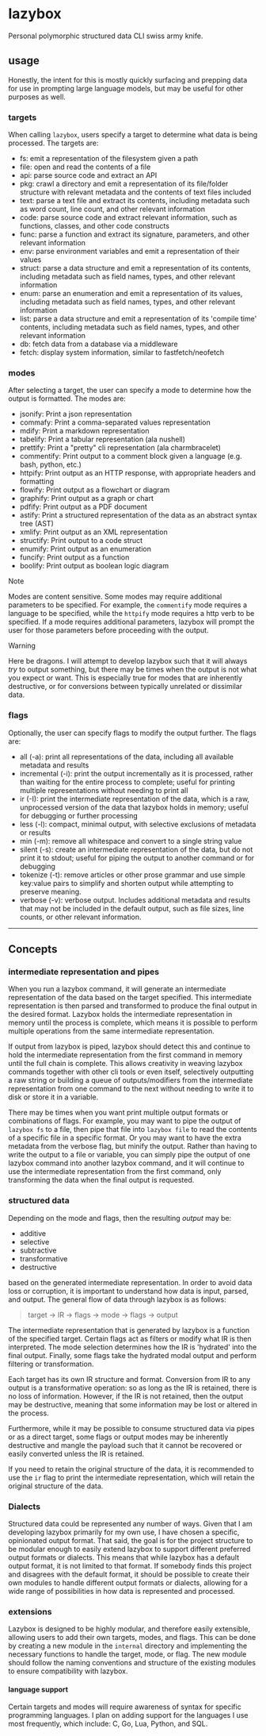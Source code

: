 # lazybox

Personal polymorphic structured data CLI swiss army knife.

## usage

Honestly, the intent for this is mostly quickly surfacing and prepping data for use in prompting large language models, but may be useful for other purposes as well.

### targets

When calling `lazybox`, users specify a target to determine what data is being processed. The targets are:

- fs: emit a representation of the filesystem given a path
- file: open and read the contents of a file
- api: parse source code and extract an API
- pkg: crawl a directory and emit a representation of its file/folder structure with relevant metadata and the contents of text files included
- text: parse a text file and extract its contents, including metadata such as word count, line count, and other relevant information
- code: parse source code and extract relevant information, such as functions, classes, and other code constructs
- func: parse a function and extract its signature, parameters, and other relevant information
- env: parse environment variables and emit a representation of their values
- struct: parse a data structure and emit a representation of its contents, including metadata such as field names, types, and other relevant information
- enum: parse an enumeration and emit a representation of its values, including metadata such as field names, types, and other relevant information
- list: parse a data structure and emit a representation of its 'compile time' contents, including metadata such as field names, types, and other relevant information
- db: fetch data from a database via a middleware
- fetch: display system information, similar to fastfetch/neofetch

### modes

After selecting a target, the user can specify a mode to determine how the output is formatted. The modes are:

- jsonify: Print a json representation
- commafy: Print a comma-separated values representation
- mdify: Print a markdown representation
- tabelify: Print a tabular representation (ala nushell)
- prettify: Print a "pretty" cli representation (ala charmbracelet)
- commentify: Print output to a comment block given a language (e.g. bash, python, etc.)
- httpify: Print output as an HTTP response, with appropriate headers and formatting
- flowify: Print output as a flowchart or diagram
- graphify: Print output as a graph or chart
- pdfify: Print output as a PDF document
- astify: Print a structured representation of the data as an abstract syntax tree (AST)
- xmlify: Print output as an XML representation
- structify: Print output to a code struct
- enumify: Print output as an enumeration
- funcify: Print output as a function
- boolify: Print output as boolean logic diagram

> [!NOTE]
> Modes are content sensitive. Some modes may require additional parameters to be specified. For example, the `commentify` mode requires a language to be specified, while the `httpify` mode requires a http verb to be specified. If a mode requires additional parameters, lazybox will prompt the user for those parameters before proceeding with the output.

> [!WARNING]
> Here be dragons. I will attempt to develop lazybox such that it will always _try_ to output something, but there may be times when the output is not what you expect or want. This is especially true for modes that are inherently destructive, or for conversions between typically unrelated or dissimilar data.

### flags

Optionally, the user can specify flags to modify the output further. The flags are:

- all (-a): print all representations of the data, including all available metadata and results
- incremental (-i): print the output incrementally as it is processed, rather than waiting for the entire process to complete; useful for printing multiple representations without needing to print all
- ir (-I): print the intermediate representation of the data, which is a raw, unprocessed version of the data that lazybox holds in memory; useful for debugging or further processing
- less (-l): compact, minimal output, with selective exclusions of metadata or results
- min (-m): remove all whitespace and convert to a single string value
- silent (-s): create an intermediate representation of the data, but do not print it to stdout; useful for piping the output to another command or for debugging
- tokenize (-t): remove articles or other prose grammar and use simple key:value pairs to simplify and shorten output while attempting to preserve meaning.
- verbose (-v): verbose output. Includes additional metadata and results that may not be included in the default output, such as file sizes, line counts, or other relevant information.

___

## Concepts

### intermediate representation and pipes

When you run a lazybox command, it will generate an intermediate representation of the data based on the target specified. This intermediate representation is then parsed and transformed to produce the final output in the desired format. Lazybox holds the intermediate representation in memory until the process is complete, which means it is possible to perform multiple operations from the same intermediate representation.

If output from lazybox is piped, lazybox should detect this and continue to hold the intermediate representation from the first command in memory until the full chain is complete. This allows creativity in weaving lazybox commands together with other cli tools or even itself, selectively outputting a raw string or building a queue of outputs/modifiers from the intermediate representation from one command to the next without needing to write it to disk or store it in a variable.

There may be times when you want print multiple output formats or combinations of flags. For example, you may want to pipe the output of `lazybox fs` to a file, then pipe that file into `lazybox file` to read the contents of a specific file in a specific format. Or you may want to have the extra metadata from the verbose flag, but minify the output. Rather than having to write the output to a file or variable, you can simply pipe the output of one lazybox command into another lazybox command, and it will continue to use the intermediate representation from the first command, only transforming the data when the final output is requested.

### structured data

Depending on the mode and flags, then the resulting _output_ may be:

- additive
- selective
- subtractive
- transformative
- destructive

based on the generated intermediate representation. In order to avoid data loss or corruption, it is important to understand how data is input, parsed, and output. The general flow of data through lazybox is as follows:

> target -> IR -> flags -> mode -> flags -> output

The intermediate representation that is generated by lazybox is a function of the specified target. Certain flags act as filters or modify what IR is then interpreted. The mode selection determines how the IR is 'hydrated' into the final output. Finally, some flags take the hydrated modal output and perform filtering or transformation.

Each target has its own IR structure and format. Conversion from IR to any output is a transformative operation: so as long as the IR is retained, there is no loss of information. However, if the IR is not retained, then the output may be destructive, meaning that some information may be lost or altered in the process.

Furthermore, while it may be possible to consume structured data via pipes or as a direct target, some flags or output modes may be inherently destructive and mangle the payload such that it cannot be recovered or easily converted unless the IR is retained.

If you need to retain the original structure of the data, it is recommended to use the `ir` flag to print the intermediate representation, which will retain the original structure of the data.

### Dialects

Structured data could be represented any number of ways. Given that I am developing lazybox primarily for my own use, I have chosen a specific, opinionated output format. That said, the goal is for the project structure to be modular enough to easily extend lazybox to support different preferred output formats or dialects.
This means that while lazybox has a default output format, it is not limited to that format. If somebody finds this project and disagrees with the default format, it should be possible to create their own modules to handle different output formats or dialects, allowing for a wide range of possibilities in how data is represented and processed.

### extensions

Lazybox is designed to be highly modular, and therefore easily extensible, allowing users to add their own targets, modes, and flags. This can be done by creating a new module in the `internal` directory and implementing the necessary functions to handle the target, mode, or flag. The new module should follow the naming conventions and structure of the existing modules to ensure compatibility with lazybox.

#### language support

Certain targets and modes will require awareness of syntax for specific programming languages. I plan on adding support for the languages I use most frequently, which include: C, Go, Lua, Python, and SQL.